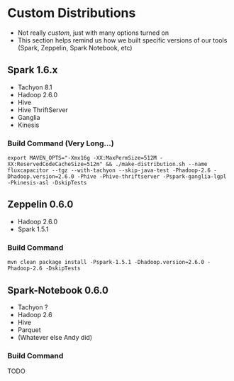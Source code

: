 # Custom Distributions
* Not really *custom*, just with many options turned on
* This section helps remind us how we built specific versions of our tools (Spark, Zeppelin, Spark Notebook, etc)

## Spark 1.6.x
* Tachyon 8.1
* Hadoop 2.6.0
* Hive
* Hive ThriftServer
* Ganglia
* Kinesis

### Build Command (Very Long...)
```
export MAVEN_OPTS="-Xmx16g -XX:MaxPermSize=512M -XX:ReservedCodeCacheSize=512m" && ./make-distribution.sh --name fluxcapacitor --tgz --with-tachyon --skip-java-test -Phadoop-2.6 -Dhadoop.version=2.6.0 -Phive -Phive-thriftserver -Pspark-ganglia-lgpl -Pkinesis-asl -DskipTests
```

## Zeppelin 0.6.0
* Hadoop 2.6.0
* Spark 1.5.1

### Build Command
```
mvn clean package install -Pspark-1.5.1 -Dhadoop.version=2.6.0 -Phadoop-2.6 -DskipTests
```

## Spark-Notebook 0.6.0
* Tachyon ?
* Hadoop 2.6
* Hive
* Parquet
* (Whatever else Andy did)

### Build Command
TODO